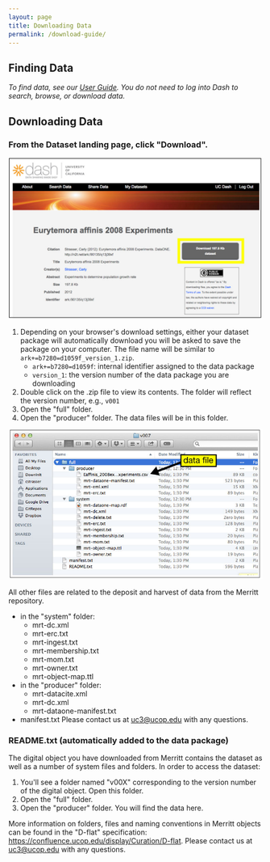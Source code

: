 ```yaml
---
layout: page
title: Downloading Data
permalink: /download-guide/
---
```


## Finding Data

_To find data, see our [User Guide](http://cdluc3.github.io/dash/##Finding-Data). You do not need to log into Dash to search, browse, or download data._

## Downloading Data

### From the Dataset landing page, click "Download".

![landing page 2](https://raw.githubusercontent.com/CDLUC3/dash/gh-pages/images/userguide/landing2.jpg)

1. Depending on your browser's download settings, either your dataset package will automatically download you will be asked to save the package on your computer. The file name will be similar to ````ark+=b7280=d1059f_version_1.zip````.
   * ````ark+=b7280=d1059f````: internal identifier assigned to the data package
    * ````version_1````: the version number of the data package you are downloading
1. Double click on the .zip file to view its contents. The folder will reflect the version number, e.g., ````v001```` 
1. Open the "full" folder.
1. Open the "producer" folder. The data files will be in this folder.

![files](https://raw.githubusercontent.com/CDLUC3/dash/gh-pages/images/userguide/files.jpg)

All other files are related to the deposit and harvest of data from the Merritt repository. 

  * in the "system" folder:
    * mrt-dc.xml
    * mrt-erc.txt
    * mrt-ingest.txt
    * mrt-membership.txt
    * mrt-mom.txt
    * mrt-owner.txt
    * mrt-object-map.ttl
  * in the "producer" folder:
    * mrt-datacite.xml
    * mrt-dc.xml
    * mrt-dataone-manifest.txt
  * manifest.txt
Please contact us at uc3@ucop.edu with any questions. 

### README.txt (automatically added to the data package)

The digital object you have downloaded from Merritt contains the dataset as well as a number of system files and folders. In order to access the dataset:

1. You'll see a folder named "v00X" corresponding to the version number of the digital object. Open this folder.
2. Open the "full" folder.
3. Open the "producer" folder. You will find the data here.

More information on folders, files and naming conventions in Merritt objects can be found in the "D-flat" specification: https://confluence.ucop.edu/display/Curation/D-flat. Please contact us at uc3@ucop.edu with any questions. 





